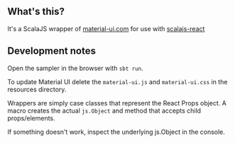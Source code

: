## What's this?

It's a ScalaJS wrapper of [material-ui.com](material-ui.com) for use with [scalajs-react](https://github.com/japgolly/scalajs-react)

## Development notes

Open the sampler in the browser with `sbt run`.

To update Material UI delete the `material-ui.js` and `material-ui.css` in the resources directory.

Wrappers are simply case classes that represent the React Props object. A macro creates the actual `js.Object` and method that accepts child props/elements.

If something doesn't work, inspect the underlying js.Object in the console.